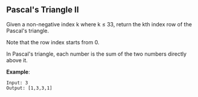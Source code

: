 Pascal's Triangle II
---

Given a non-negative index k where k ≤ 33, return the kth index row of the Pascal's triangle.

Note that the row index starts from 0.

In Pascal's triangle, each number is the sum of the two numbers directly above it.

__Example__:

```
Input: 3
Output: [1,3,3,1]
```
